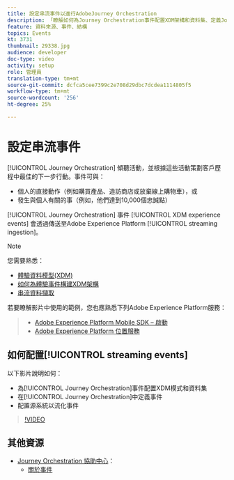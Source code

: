 ```yaml
---
title: 設定串流事件以進行AdobeJourney Orchestration
description: 「瞭解如何為Journey Orchestration事件配置XDM架構和資料集、定義Journey Orchestration中的事件，以及配置源系統以流化事件」
feature: 資料來源、事件、結構
topics: Events
kt: 3731
thumbnail: 29338.jpg
audience: developer
doc-type: video
activity: setup
role: 管理員
translation-type: tm+mt
source-git-commit: dcfca5cee7399c2e708d29dbc7dcdea1114805f5
workflow-type: tm+mt
source-wordcount: '256'
ht-degree: 25%

---
```



# 設定串流事件

[!UICONTROL Journey Orchestration] 傾聽活動，並根據這些活動策劃客戶歷程中最佳的下一步行動。事件可與：

* 個人的直接動作（例如購買產品、造訪商店或放棄線上購物車），或
* 發生與個人有關的事（例如，他們達到10,000個忠誠點）

[!UICONTROL Journey Orchestration] 事件 [!UICONTROL XDM experience events] 會透過傳送至Adobe Experience Platform [!UICONTROL streaming ingestion]。

>[!NOTE]
>
>您需要熟悉：
>
>* [體驗資料模型(XDM)](https://docs.adobe.com/content/help/en/platform-learn/tutorials/schemas/understanding-the-xdm-system-and-experience-data-model.html)
>* [如何為體驗事件構建XDM架構](https://docs.adobe.com/content/help/en/platform-learn/tutorials/schemas/create-your-first-schema-with-out-of-the-box-components.html)
>* [串流資料擷取](https://docs.adobe.com/content/help/en/platform-learn/tutorials/data-ingestion/understanding-streaming-ingestion.html)
>
>
若要瞭解影片中使用的範例，您也應熟悉下列Adobe Experience Platform服務：
>
>* [Adobe Experience Platform Mobile SDK – 啟動](https://docs.adobe.com/content/help/en/core-services-learn/tutorials/launch-mobile/understanding-the-mobile-sdks.html)
>* [Adobe Experience Platform 位置服務](https://docs.adobe.com/content/help/zh-Hant/places/using/home.html)


## 如何配置[!UICONTROL streaming events]

以下影片說明如何：

* 為[!UICONTROL Journey Orchestration]事件配置XDM模式和資料集
* 在[!UICONTROL Journey Orchestration]中定義事件
* 配置源系統以流化事件

>[!VIDEO](https://video.tv.adobe.com/v/29338?quality=12)

## 其他資源

* [Journey Orchestration 協助中心](https://docs.adobe.com/content/help/zh-Hant/journeys/using/journey-orchestration-home.html)：
   * [關於事件](https://docs.adobe.com/content/help/en/journeys/using/events-journeys/about-events.html)
